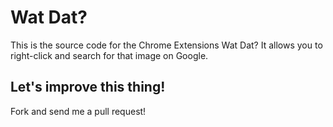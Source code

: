 # Wat Dat?

This is the source code for the Chrome Extensions Wat Dat? It allows you to right-click and search for that image on Google.

## Let's improve this thing!

Fork and send me a pull request!